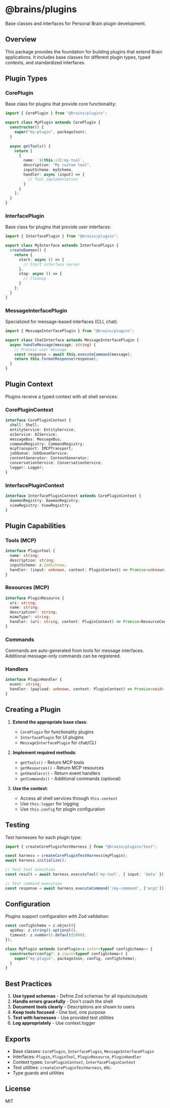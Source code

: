 # @brains/plugins

Base classes and interfaces for Personal Brain plugin development.

## Overview

This package provides the foundation for building plugins that extend Brain applications. It includes base classes for different plugin types, typed contexts, and standardized interfaces.

## Plugin Types

### CorePlugin

Base class for plugins that provide core functionality:

```typescript
import { CorePlugin } from "@brains/plugins";

export class MyPlugin extends CorePlugin {
  constructor() {
    super("my-plugin", packageJson);
  }
  
  async getTools() {
    return [
      {
        name: `${this.id}:my-tool`,
        description: "My custom tool",
        inputSchema: mySchema,
        handler: async (input) => {
          // Tool implementation
        }
      }
    ];
  }
}
```

### InterfacePlugin

Base class for plugins that provide user interfaces:

```typescript
import { InterfacePlugin } from "@brains/plugins";

export class MyInterface extends InterfacePlugin {
  createDaemon() {
    return {
      start: async () => {
        // Start interface server
      },
      stop: async () => {
        // Cleanup
      }
    };
  }
}
```

### MessageInterfacePlugin

Specialized for message-based interfaces (CLI, chat):

```typescript
import { MessageInterfacePlugin } from "@brains/plugins";

export class ChatInterface extends MessageInterfacePlugin {
  async handleMessage(message: string) {
    // Process user message
    const response = await this.executeCommand(message);
    return this.formatResponse(response);
  }
}
```

## Plugin Context

Plugins receive a typed context with all shell services:

### CorePluginContext

```typescript
interface CorePluginContext {
  shell: Shell;
  entityService: EntityService;
  aiService: AIService;
  messageBus: MessageBus;
  commandRegistry: CommandRegistry;
  mcpTransport: IMCPTransport;
  jobQueue: JobQueueService;
  contentGenerator: ContentGenerator;
  conversationService: ConversationService;
  logger: Logger;
}
```

### InterfacePluginContext

```typescript
interface InterfacePluginContext extends CorePluginContext {
  daemonRegistry: DaemonRegistry;
  viewRegistry: ViewRegistry;
}
```

## Plugin Capabilities

### Tools (MCP)

```typescript
interface PluginTool {
  name: string;
  description: string;
  inputSchema: z.ZodSchema;
  handler: (input: unknown, context: PluginContext) => Promise<unknown>;
}
```

### Resources (MCP)

```typescript
interface PluginResource {
  uri: string;
  name: string;
  description?: string;
  mimeType?: string;
  handler: (uri: string, context: PluginContext) => Promise<ResourceContent>;
}
```

### Commands

Commands are auto-generated from tools for message interfaces. Additional message-only commands can be registered.

### Handlers

```typescript
interface PluginHandler {
  event: string;
  handler: (payload: unknown, context: PluginContext) => Promise<void>;
}
```

## Creating a Plugin

1. **Extend the appropriate base class**:
   - `CorePlugin` for functionality plugins
   - `InterfacePlugin` for UI plugins
   - `MessageInterfacePlugin` for chat/CLI

2. **Implement required methods**:
   - `getTools()` - Return MCP tools
   - `getResources()` - Return MCP resources
   - `getHandlers()` - Return event handlers
   - `getCommands()` - Additional commands (optional)

3. **Use the context**:
   - Access all shell services through `this.context`
   - Use `this.logger` for logging
   - Use `this.config` for plugin configuration

## Testing

Test harnesses for each plugin type:

```typescript
import { createCorePluginTestHarness } from "@brains/plugins/test";

const harness = createCorePluginTestHarness(myPlugin);
await harness.initialize();

// Test tool execution
const result = await harness.executeTool('my-tool', { input: 'data' });

// Test command execution
const response = await harness.executeCommand('/my-command', ['arg1']);
```

## Configuration

Plugins support configuration with Zod validation:

```typescript
const configSchema = z.object({
  apiKey: z.string().optional(),
  timeout: z.number().default(5000),
});

class MyPlugin extends CorePlugin<z.infer<typeof configSchema>> {
  constructor(config?: z.input<typeof configSchema>) {
    super("my-plugin", packageJson, config, configSchema);
  }
}
```

## Best Practices

1. **Use typed schemas** - Define Zod schemas for all inputs/outputs
2. **Handle errors gracefully** - Don't crash the shell
3. **Document tools clearly** - Descriptions are shown to users
4. **Keep tools focused** - One tool, one purpose
5. **Test with harnesses** - Use provided test utilities
6. **Log appropriately** - Use context.logger

## Exports

- Base classes: `CorePlugin`, `InterfacePlugin`, `MessageInterfacePlugin`
- Interfaces: `Plugin`, `PluginTool`, `PluginResource`, `PluginHandler`
- Context types: `CorePluginContext`, `InterfacePluginContext`
- Test utilities: `createCorePluginTestHarness`, etc.
- Type guards and utilities

## License

MIT